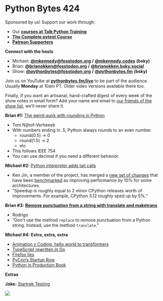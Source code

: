 # Python Bytes 424

Sponsored by us! Support our work through:

- Our [**courses at Talk Python Training**](https://training.talkpython.fm/)
- [**The Complete pytest Course**](https://courses.pythontest.com/p/the-complete-pytest-course)
- [**Patreon Supporters**](https://www.patreon.com/pythonbytes)

**Connect with the hosts**

- Michael: [**@mkennedy@fosstodon.org**](https://fosstodon.org/@mkennedy) **/** [**@mkennedy.codes**](https://bsky.app/profile/mkennedy.codes) **(bsky)**
- Brian: [**@brianokken@fosstodon.org**](https://fosstodon.org/@brianokken) **/** [**@brianokken.bsky.social**](https://bsky.app/profile/brianokken.bsky.social)
- Show: [**@pythonbytes@fosstodon.org**](https://fosstodon.org/@pythonbytes) **/** [**@pythonbytes.fm**](https://bsky.app/profile/pythonbytes.fm) **(bsky)**

Join us on YouTube at [**pythonbytes.fm/live**](https://pythonbytes.fm/stream/live) to be part of the audience. Usually **Monday** at 10am PT. Older video versions available there too.

Finally, if you want an artisanal, hand-crafted digest of every week of the show notes in email form? Add your name and email to [our friends of the show list](https://pythonbytes.fm/friends-of-the-show), we'll never share it. 

**Brian #1:** [The weird quirk with rounding in Python](https://itnext.io/the-weird-quirk-with-rounding-in-python-e6cd98cb3d55)

- Tom Nijhof-Verheesb
- With numbers ending in .5, Python always rounds to an even number.
  - round(0.5) → 0
  - round(1.5) → 2
  - etc
- This follows IEEE 754
- You can use decimal if you need a different behavior.

**Michael #2:** [Python interpreter adds tail calls](https://lwn.net/Articles/1010905/)

- Ken Jin, a member of the project, has merged a [new set of changes](https://github.com/python/cpython/issues/128563) that have been [benchmarked](https://gist.github.com/Fidget-Spinner/497c664eef389622d146d632990b0d21) as improving performance by 10% for some architectures.
- "Speedup is roughly equal to 2 minor CPython releases worth of improvements. For example, CPython 3.12 roughly sped up by 5%.”

**Brian #3:** [**Remove punctuation from a string with translate and maketrans**](https://bsky.app/profile/mathspp.com/post/3lkgp2vplzk2f)

- Rodrigo
- “Don't use the method `replace` to remove punctuation from a Python string. Instead, use the method `translate`.”

**Michael #4:** **Extra, extra, extra**

- [Animation v Coding, hello world to transformers](https://www.youtube.com/watch?v=EFmxPMdBqmU&ab_channel=AlanBecker)
- [TypeScript rewritten in Go](https://www.youtube.com/watch?v=pNlq-EVld70)
- [Firefox lies](https://www.whatismybrowser.com/guides/how-to-change-your-user-agent/firefox)
- [PyCon’s Startup Row](https://us.pycon.org/2025/attend/startup-row/)
- [Python in Production Book](https://talkpython.fm/books/python-in-production)

**Extras** 

**Joke:** [Startrek Testing](https://blobs.pythonbytes.fm/star-trek-testing.jpg)

![](https://blobs.pythonbytes.fm/star-trek-testing.jpg)